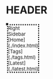 # HEADER

<style>
div.holder {
    display: flex;
    justify-content: space-between;
    margin: 0px;
    font-size: 95%;
}
div.left-align {
    margin-left: 0;
    margin-right: auto;
    margin-top: 0;
    border: dashed;
    width: auto;
    height: auto;
    position: relative;
}
span.sidebar {
    border: dotted;
    position: absolute;
    top: auto;
    left: 100%;
}
</style>
<div class="holder">
<div class="left-align">
<span class="sidebar">
Right Sidebar
[Home](./index.html)
[Tags](./tags.html)
[Latest](./latest.html)
</span>
